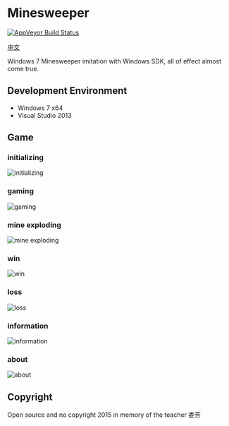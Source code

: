 # Minesweeper
[![AppVeyor Build Status](https://img.shields.io/appveyor/ci/Lmy0217/Minesweeper/master.svg?style=flat-square&label=AppVeyor&logo=appveyor)](https://ci.appveyor.com/project/lmy0217/minesweeper/branch/master)

[中文](README_zh.md)

Windows 7 Minesweeper imitation with Windows SDK, all of effect almost come true.

## Development Environment
* Windows 7 x64
* Visual Studio 2013

## Game 

### initializing
![](./jpg/initializing.jpg "initializing")

### gaming
![](./jpg/gaming.jpg "gaming")

### mine exploding
![](./jpg/exploding.jpg "mine exploding")

### win
![](./jpg/win.jpg "win")

### loss
![](./jpg/loss.jpg "loss")

### information
![](./jpg/information.jpg "information")

### about
![](./jpg/about.jpg "about")

## Copyright
Open source and no copyright 2015 in memory of the teacher 娄芳
